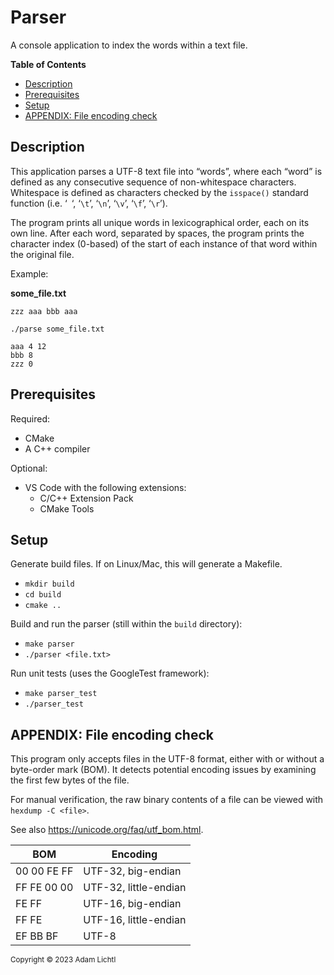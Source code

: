 <h1>Parser</h1>

A console application to index the words within a text file.

**Table of Contents**

- [Description](#description)
- [Prerequisites](#prerequisites)
- [Setup](#setup)
- [APPENDIX: File encoding check](#appendix-file-encoding-check)

## Description

This application parses a UTF-8 text file into “words”, where each “word” is defined as any consecutive sequence of non-whitespace characters. Whitespace is defined as characters checked by the `isspace()` standard function (i.e. ‘` `‘, ‘`\t`’, ‘`\n`’, ‘`\v`’, ‘`\f`’, ‘`\r`’).

The program prints all unique words in lexicographical order, each on its own line. After each word, separated by spaces, the program prints the character index (0-based) of the start of each instance of that word within the original file.

Example:

**some_file.txt**

```
zzz aaa bbb aaa
```

`./parse some_file.txt`

```
aaa 4 12
bbb 8
zzz 0
```

## Prerequisites

Required:

- CMake
- A C++ compiler

Optional:

- VS Code with the following extensions:
  - C/C++ Extension Pack
  - CMake Tools

## Setup

Generate build files. If on Linux/Mac, this will generate a Makefile.

- `mkdir build`
- `cd build`
- `cmake ..`

Build and run the parser (still within the `build` directory):

- `make parser`
- `./parser <file.txt>`

Run unit tests (uses the GoogleTest framework):

- `make parser_test`
- `./parser_test`

## APPENDIX: File encoding check

This program only accepts files in the UTF-8 format, either with or without a byte-order mark (BOM).
It detects potential encoding issues by examining the first few bytes of the file.

For manual verification, the raw binary contents of a file can be viewed with `hexdump -C <file>`.

See also <https://unicode.org/faq/utf_bom.html>.

| **BOM**     | **Encoding**          |
| ----------- | --------------------- |
| 00 00 FE FF | UTF-32, big-endian    |
| FF FE 00 00 | UTF-32, little-endian |
| FE FF       | UTF-16, big-endian    |
| FF FE       | UTF-16, little-endian |
| EF BB BF    | UTF-8                 |

<sub>Copyright &copy; 2023 Adam Lichtl</sub>
